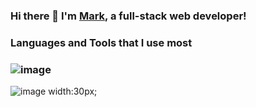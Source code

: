 ### Hi there 👋 I'm <a href="www.linkedin.com/in/mark-smith-0">Mark</a>, a full-stack web developer!

### Languages and Tools that I use most
### ![image](https://user-images.githubusercontent.com/82676841/124024192-de349880-d9bc-11eb-9192-5a9e03c1f3e6.png) 
![image width:30px;](https://user-images.githubusercontent.com/82676841/124024246-f0aed200-d9bc-11eb-8e7b-809ada9521df.png)


<!--
**MarkS-2018/MarkS-2018** is a ✨ _special_ ✨ repository because its `README.md` (this file) appears on your GitHub profile.

Here are some ideas to get you started:

- 🔭 I’m currently working on ...
- 🌱 I’m currently learning ...
- 👯 I’m looking to collaborate on ...
- 🤔 I’m looking for help with ...
- 💬 Ask me about ...
- 📫 How to reach me: ...
- 😄 Pronouns: ...
- ⚡ Fun fact: ...
-->
